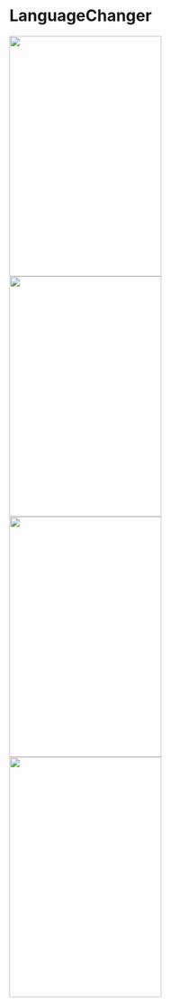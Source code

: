 # LanguageChanger
 
<img src="/ScreenShots/Screen_1.png" width="270" height="425"> <img src="/ScreenShots/Screen_2.png" width="270" height="425"> <img src="/ScreenShots/Screen_3.png" width="270" height="425"> <img src="/ScreenShots/Screen_4.png" width="270" height="425">
